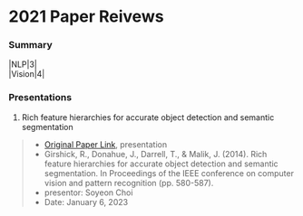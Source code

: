 # 2021 Paper Reivews   

### Summary   
|NLP|3|   
|Vision|4|   

### Presentations
1. Rich feature hierarchies for accurate object detection and semantic segmentation   
  >+ [Original Paper Link](https://arxiv.org/abs/1311.2524), presentation   
  >+ Girshick, R., Donahue, J., Darrell, T., & Malik, J. (2014). Rich feature hierarchies for accurate object detection and semantic segmentation. In Proceedings of the IEEE conference on computer vision and pattern recognition (pp. 580-587).
  >+ presentor: Soyeon Choi   
  >+ Date: January 6, 2023
